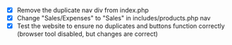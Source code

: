- [x] Remove the duplicate nav div from index.php
- [x] Change "Sales/Expenses" to "Sales" in includes/products.php nav
- [x] Test the website to ensure no duplicates and buttons function correctly (browser tool disabled, but changes are correct)
